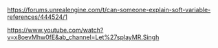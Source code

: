 https://forums.unrealengine.com/t/can-someone-explain-soft-variable-references/444524/1


https://www.youtube.com/watch?v=x8oevMhw0fE&ab_channel=Let%27splayMR.Singh